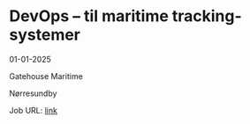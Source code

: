 # DevOps – til maritime tracking-systemer
01-01-2025

Gatehouse Maritime

Nørresundby

Job URL: [link](https://www.jobindex.dk/jobannonce/h1520815/devops-til-maritime-tracking-systemer)


